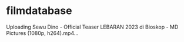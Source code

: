 # filmdatabase

Uploading Sewu Dino - Official Teaser  LEBARAN 2023 di Bioskop - MD Pictures (1080p, h264).mp4…
